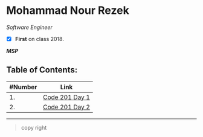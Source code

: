 # Mohammad Nour Rezek
*Software Engineer*
- [x] **First** on class 2018.

***MSP***

## Table of Contents:
#Number | Link
------------ | -------------
1. | [Code 201 Day 1](https://mohammad-nour-rezek.github.io/Reading-Notes/reading-notes-day1)
2. | [Code 201 Day 2](https://mohammad-nour-rezek.github.io/Reading-Notes/reading-notes-day2)


***
> copy right